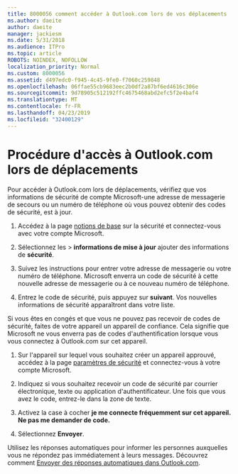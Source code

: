 ```yaml
---
title: 8000056 comment accéder à Outlook.com lors de vos déplacements
ms.author: daeite
author: daeite
manager: jackiesm
ms.date: 5/31/2018
ms.audience: ITPro
ms.topic: article
ROBOTS: NOINDEX, NOFOLLOW
localization_priority: Normal
ms.custom: 8000056
ms.assetid: d497edc0-f945-4c45-9fe0-f7060c259848
ms.openlocfilehash: 06ffae55cb9683eec2b0df2a87bf6ed4616c306e
ms.sourcegitcommit: 9d78905c512192ffc4675468abd2efc5f2e4baf4
ms.translationtype: MT
ms.contentlocale: fr-FR
ms.lasthandoff: 04/23/2019
ms.locfileid: "32400129"
---
```

# <a name="how-to-access-outlookcom-while-traveling"></a>Procédure d'accès à Outlook.com lors de déplacements

Pour accéder à Outlook.com lors de déplacements, vérifiez que vos informations de sécurité de compte Microsoft-une adresse de messagerie de secours ou un numéro de téléphone où vous pouvez obtenir des codes de sécurité, est à jour.
  
1. Accédez à la page [notions de base](https://go.microsoft.com/fwlink/p/?linkid=842325) sur la sécurité et connectez-vous avec votre compte Microsoft. 
    
2. Sélectionnez les \> **informations de mise à jour** ajouter des informations de **sécurité**. 
    
3. Suivez les instructions pour entrer votre adresse de messagerie ou votre numéro de téléphone. Microsoft enverra un code de sécurité à cette nouvelle adresse de messagerie ou à ce nouveau numéro de téléphone.
    
4. Entrez le code de sécurité, puis appuyez sur **suivant**. Vos nouvelles informations de sécurité apparaîtront dans votre liste. 
    
Si vous êtes en congés et que vous ne pouvez pas recevoir de codes de sécurité, faites de votre appareil un appareil de confiance. Cela signifie que Microsoft ne vous enverra pas de codes d'authentification lorsque vous vous connectez à Outlook.com sur cet appareil.
  
1. Sur l'appareil sur lequel vous souhaitez créer un appareil approuvé, accédez à la page [paramètres de sécurité](https://go.microsoft.com/fwlink/p/?linkid=2002000&amp;clcid=0x409) et connectez-vous à votre compte Microsoft. 
    
2. Indiquez si vous souhaitez recevoir un code de sécurité par courrier électronique, texte ou application d'authentificateur. Une fois que vous avez le code, entrez-le dans la zone de texte.
    
3. Activez la case à cocher **je me connecte fréquemment sur cet appareil. Ne pas me demander de code.**
    
4. Sélectionnez **Envoyer**. 
    
Utilisez les réponses automatiques pour informer les personnes auxquelles vous ne répondez pas immédiatement à leurs messages. Découvrez comment [Envoyer des réponses automatiques dans Outlook.com](https://go.microsoft.com/fwlink/p/?linkid=2002100&amp;clcid=0x409).
  

